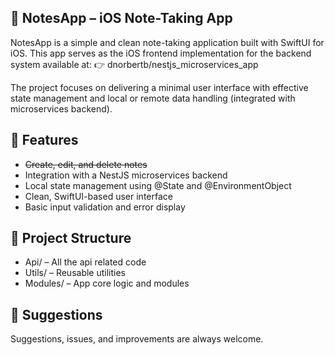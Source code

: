 ## 📝 NotesApp – iOS Note-Taking App

NotesApp is a simple and clean note-taking application built with SwiftUI for iOS. This app serves as the iOS frontend implementation for the backend system available at:
👉 dnorbertb/nestjs_microservices_app

The project focuses on delivering a minimal user interface with effective state management and local or remote data handling (integrated with microservices backend).

## 🚀 Features

- ~~Create, edit, and delete notes~~
- Integration with a NestJS microservices backend
- Local state management using @State and @EnvironmentObject
- Clean, SwiftUI-based user interface
- Basic input validation and error display

## 📁 Project Structure

- Api/ – All the api related code
- Utils/ – Reusable utilities
- Modules/ – App core logic and modules

## 🤝 Suggestions

Suggestions, issues, and improvements are always welcome.
